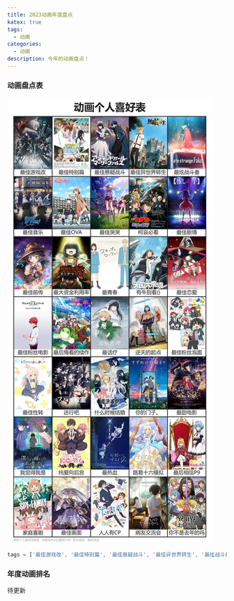 ```yaml
---
title: 2023动画年度盘点
katex: true
tags:
  - 动画
categories:
  - 动画
description: 今年的动画盘点！
---
```


### 动画盘点表

![](https://github.com/atoposyz/picx-images-hosting/raw/master/image.8kzzfjw54t.webp)

```javascript
tags = ['最佳游戏改', '最佳特别篇', '最佳悬疑战斗', '最佳异世界转生', '最炫战斗番', '最佳音乐', '最佳OVA', '最佳哭哭', '柯哀必看', '最佳剧情', '最佳前传', '最大资金利用率', '最青春', '有牛别看()', '最佳恋爱', '最佳粉丝电影', '最后悔看的续作', '最话疗', '逆天的起点', '最佳粉丝泡面', '最佳性转', '还行吧', '什么时候结婚', '你的门子。', '最甜电影', '我觉得我是', '纯爱向后宫', '最热血', '路易十六模拟', '最后相信P9', '家庭喜剧', '最佳画面', '人人有CP', '病友交流会', '你不是去年的吗']
```

### 年度动画排名

待更新

